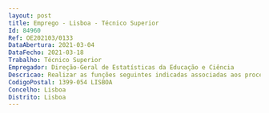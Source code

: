 ```yaml
--- 
layout: post
title: Emprego - Lisboa - Técnico Superior
Id: 84960
Ref: OE202103/0133
DataAbertura: 2021-03-04
DataFecho: 2021-03-18
Trabalho: Técnico Superior
Empregador: Direção-Geral de Estatísticas da Educação e Ciência
Descricao: Realizar as funções seguintes indicadas associadas aos procedimentos de aquisição de bens e serviços  Elaboração de pedidos de parecer prévio  Elaboração de peças de procedimento  Elaboração de informações para autorização de realização de despesa, abertura de procedimento, aprovação da constituição do júri e aprovação das peças do procedimento  e para autorização de adjudicação, com divulgação de relatório final, apresentação de documentos de habilitação e prestação de caução  Criação, envio de convite publicação e tramitação de procedimentos nas plataformas eletrónicas de compras públicas  Tramitação dos processos aquisitivos   Júri de procedimentos de aquisição de bens e serviços   Compilação de informação e elaboração de documentos para submissão de contratos a fiscalização prévia do Tribunal de Contas  Reporte de informação sobre a formação e execução contratual (Portal Base, ESPAP, AMA, entre outros)  Gestão de Contratos
CodigoPostal: 1399-054 LISBOA
Concelho: Lisboa
Distrito: Lisboa
--- 
```

